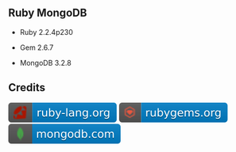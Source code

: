 Ruby MongoDB
------------

- Ruby 2.2.4p230

- Gem 2.6.7

- MongoDB 3.2.8

Credits
-------
[![image](
Badges/ruby-lang.org.svg?raw=true)](https://ruby-lang.org) 
[![image](
Badges/rubygems.org.svg?raw=true)](https://rubygems.org)  
[![image](
Badges/mongodb.com.svg?raw=true)](https://mongodb.com)  
